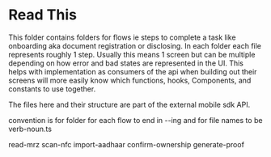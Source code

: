 # Read This

This folder contains folders for flows ie steps to complete a task like onboarding aka document registration or disclosing. In each folder each file represents roughly 1 step. Usually this means 1 screen but can be multiple depending on how error and bad states are represented in the UI. This helps with implementation as consumers of the api when building out their screens will more easily know which functions, hooks, Components, and constants to use together.

The files here and their structure are part of the external mobile sdk API.

convention is for folder for each flow to end in --ing and for file names to be verb-noun.ts

read-mrz
scan-nfc
import-aadhaar
confirm-ownership
generate-proof
